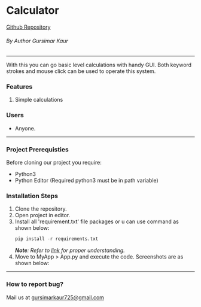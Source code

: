 <!-- Step-1 Identify the project -->

# Calculator

[Github Repository](https://github.com/gursimarkaur999/Calculator, 'Calculator')

###### By Author Gursimar Kaur
---
<!-- Step-2 Evaluate the project -->
With this you can go basic level calculations with handy GUI. Both keyword strokes and mouse click can be used to operate this system.
<!-- Now describe who can use the project -->
### Features
1. Simple calculations
### Users
* Anyone.
---
<!-- Step-3 Help reader to use the project -->

### Project Prerequisties
Before cloning our project you require:
* Python3
* Python Editor (Required python3 must be in path 
variable)

### Installation Steps
1. Clone the repository.
2. Open project in editor.
3. Install all 'requirement.txt' file packages or u can use command as shown below:
    ```python
    pip install -r requirements.txt
    ```
    _**Note**: Refer to [link](https://github.com/sameersharma1999/Billing-Project) for proper understanding._
4. Move to MyApp > App.py and execute the code. Screenshots are as shown below:
---
<!-- Step-4 Engage -->
<!-- How to report a Bug -->
### How to report bug?
Mail us at gursimarkaur725@gmail.com
